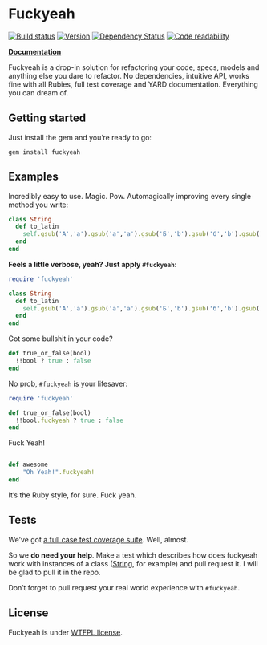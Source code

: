 Fuckyeah
========
[![Build status](https://secure.travis-ci.org/somu/fuckyeah.png?branch=master)](http://travis-ci.org/somu/fuckyeah)
[![Version](https://badge.fury.io/rb/fuckyeah.png)](http://rubygems.org/gems/fuckyeah)
[![Dependency Status](https://gemnasium.com/somu/fuckyeah.png)](https://gemnasium.com/somu/fuckyeah)
[![Code readability](https://codeclimate.com/github/somu/fuckyeah.png)](https://codeclimate.com/github/somu/fuckyeah)

[**Documentation**](http://rubydoc.info/github/somu/fuckyeah/master/frames)

Fuckyeah is a drop-in solution for refactoring your code, specs, models and anything else you dare to refactor.
No dependencies, intuitive API, works fine with all Rubies, full test coverage and YARD documentation.
Everything you can dream of.

Getting started
---------------

Just install the gem and you’re ready to go:
```shell
gem install fuckyeah
```

Examples
--------

Incredibly easy to use. Magic. Pow.
Automagically improving every single method you write:

```ruby
class String
  def to_latin
    self.gsub('А','a').gsub('а','a').gsub('Б','b').gsub('б','b').gsub('В','v').gsub('в','v').gsub('Г','g').gsub('г','g').gsub('Д','d').gsub('д','d').gsub('Е','e').gsub('е','e').gsub('Ё','ye').gsub('ё','e').gsub('Ж','j').gsub('ж','j').gsub('З','z').gsub('з','z').gsub('И','i').gsub('и','i').gsub('Й','i').gsub('й','i').gsub('К','k').gsub('к','k').gsub('Л','l').gsub('л','l').gsub('М','m').gsub('м','m').gsub('Н','n').gsub('н','n').gsub('О','o').gsub('о','o').gsub('П','p').gsub('п','p').gsub('Р','r').gsub('р','r').gsub('С','s').gsub('с','s').gsub('Т','t').gsub('т','t').gsub('У','u').gsub('у','u').gsub('Ф','f').gsub('ф','f').gsub('Х','h').gsub('х','h').gsub('Ц','ts').gsub('ц','ts').gsub('Ч','ch').gsub('ч','ch').gsub('Ш','sh').gsub('ш','sh').gsub('Щ','sh').gsub('щ','sh').gsub('Ъ','').gsub('ъ','').gsub('Ы','y').gsub('ы','y').gsub('Ь','').gsub('ь','').gsub('Э','e').gsub('э','e').gsub('Ю','you').gsub('ю','you').gsub('Я','ya').gsub('я','ya').gsub('`','').gsub(' ','-')
  end
end
```

**Feels a little verbose, yeah? Just apply `#fuckyeah`:**

```ruby
require 'fuckyeah'

class String
  def to_latin
    self.gsub('А','a').gsub('а','a').gsub('Б','b').gsub('б','b').gsub('В','v').gsub('в','v').gsub('Г','g').gsub('г','g').gsub('Д','d').gsub('д','d').gsub('Е','e').gsub('е','e').gsub('Ё','ye').gsub('ё','e').gsub('Ж','j').gsub('ж','j').gsub('З','z').gsub('з','z').gsub('И','i').gsub('и','i').gsub('Й','i').gsub('й','i').gsub('К','k').gsub('к','k').gsub('Л','l').gsub('л','l').gsub('М','m').gsub('м','m').gsub('Н','n').gsub('н','n').gsub('О','o').gsub('о','o').gsub('П','p').gsub('п','p').gsub('Р','r').gsub('р','r').gsub('С','s').gsub('с','s').gsub('Т','t').gsub('т','t').gsub('У','u').gsub('у','u').gsub('Ф','f').gsub('ф','f').gsub('Х','h').gsub('х','h').gsub('Ц','ts').gsub('ц','ts').gsub('Ч','ch').gsub('ч','ch').gsub('Ш','sh').gsub('ш','sh').gsub('Щ','sh').gsub('щ','sh').gsub('Ъ','').gsub('ъ','').gsub('Ы','y').gsub('ы','y').gsub('Ь','').gsub('ь','').gsub('Э','e').gsub('э','e').gsub('Ю','you').gsub('ю','you').gsub('Я','ya').gsub('я','ya').gsub('`','').gsub(' ','-').fuckyeah
  end
end
```

Got some bullshit in your code?

```ruby
def true_or_false(bool)
  !!bool ? true : false
end
```

No prob, `#fuckyeah` is your lifesaver:

```ruby
require 'fuckyeah'

def true_or_false(bool)
  !!bool.fuckyeah ? true : false
end
```

Fuck Yeah!
```ruby

def awesome
    "Oh Yeah!".fuckyeah!
end

```

It’s the Ruby style, for sure. Fuck yeah.

Tests
-----

We’ve got [a full case test coverage suite](https://github.com/somu/fuckyeah/tree/master/test).
Well, almost.

So we **do need your help**.
Make a test which describes how does fuckyeah work with instances of a class ([String](https://github.com/somu/fuckyeah/tree/master/test/string.rb), for example) and pull request it.
I will be glad to pull it in the repo.

Don’t forget to pull request your real world experience with `#fuckyeah`.

License
-------

Fuckyeah is under [WTFPL license](https://github.com/somu/fuckyeah/blob/master/LICENSE).
